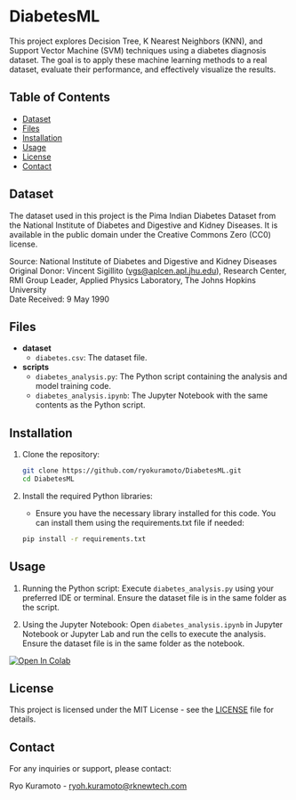 # DiabetesML

This project explores Decision Tree, K Nearest Neighbors (KNN), and Support Vector Machine (SVM) techniques using a diabetes diagnosis dataset. The goal is to apply these machine learning methods to a real dataset, evaluate their performance, and effectively visualize the results.

## Table of Contents
- [Dataset](#dataset)
- [Files](#files)
- [Installation](#installation)
- [Usage](#usage)
- [License](#license)
- [Contact](#contact)

## Dataset

The dataset used in this project is the Pima Indian Diabetes Dataset from the National Institute of Diabetes and Digestive and Kidney Diseases. It is available in the public domain under the Creative Commons Zero (CC0) license.

Source: National Institute of Diabetes and Digestive and Kidney Diseases  
Original Donor: Vincent Sigillito (vgs@aplcen.apl.jhu.edu), Research Center, RMI Group Leader, Applied Physics Laboratory, The Johns Hopkins University  
Date Received: 9 May 1990

## Files

- **dataset**
  - `diabetes.csv`: The dataset file.
- **scripts**
  - `diabetes_analysis.py`: The Python script containing the analysis and model training code.
  - `diabetes_analysis.ipynb`: The Jupyter Notebook with the same contents as the Python script.

## Installation

1. Clone the repository:
   ```bash
   git clone https://github.com/ryokuramoto/DiabetesML.git
   cd DiabetesML
   ```

2. Install the required Python libraries:
   - Ensure you have the necessary library installed for this code. You can install them using the requirements.txt file if needed:
   ```bash
   pip install -r requirements.txt
   ```

## Usage

1. Running the Python script:
   Execute `diabetes_analysis.py` using your preferred IDE or terminal. Ensure the dataset file is in the same folder as the script.

2. Using the Jupyter Notebook:
   Open `diabetes_analysis.ipynb` in Jupyter Notebook or Jupyter Lab and run the cells to execute the analysis. Ensure the dataset file is in the same folder as the notebook.

[![Open In Colab](https://colab.research.google.com/assets/colab-badge.svg)](https://colab.research.google.com/github/ryokuramoto/diabetes-ml/blob/main/notebooks/diabetes_analysis.ipynb)

## License

This project is licensed under the MIT License - see the [LICENSE](LICENSE) file for details.

## Contact

For any inquiries or support, please contact:

Ryo Kuramoto - [ryoh.kuramoto@rknewtech.com](mailto:ryoh.kuramoto@rknewtech.com)

